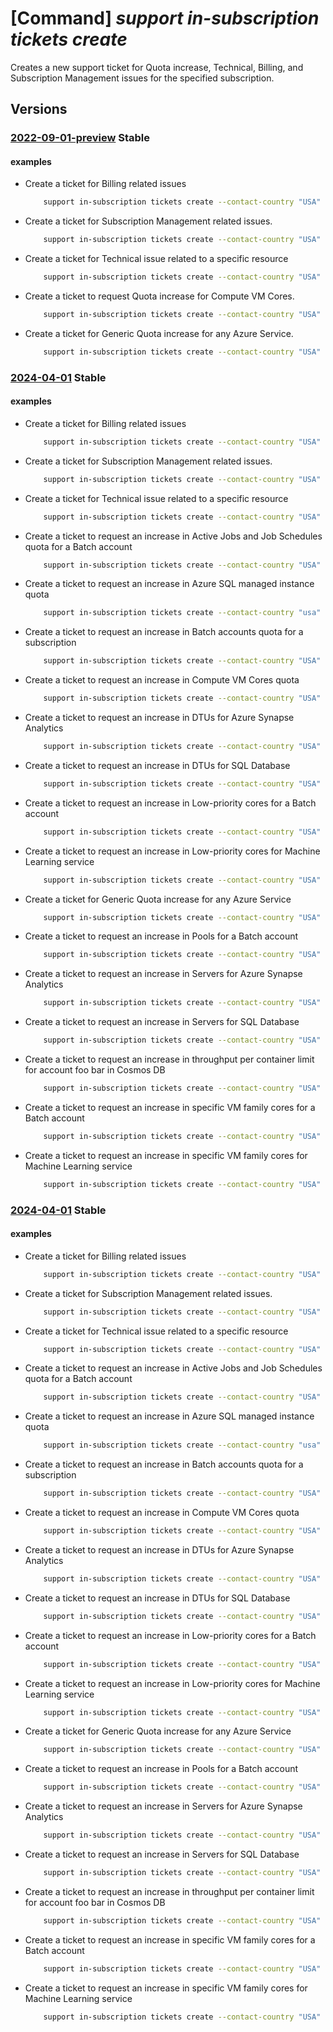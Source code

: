 # [Command] _support in-subscription tickets create_

Creates a new support ticket for Quota increase, Technical, Billing, and Subscription Management issues for the specified subscription.

## Versions

### [2022-09-01-preview](/Resources/mgmt-plane/L3N1YnNjcmlwdGlvbnMve30vcHJvdmlkZXJzL21pY3Jvc29mdC5zdXBwb3J0L3N1cHBvcnR0aWNrZXRzL3t9/2022-09-01-preview.xml) **Stable**

<!-- mgmt-plane /subscriptions/{}/providers/microsoft.support/supporttickets/{} 2022-09-01-preview -->

#### examples

- Create a ticket for Billing related issues
    ```bash
        support in-subscription tickets create --contact-country "USA" --contact-email "abc@contoso.com" --contact-first-name "Foo" --contact-language "en-us" --contact-last-name "Bar" --contact-method "email" --contact-timezone "Pacific Standard Time" --description "BillingTicketDescription" --advanced-diagnostic-consent "Yes" --problem-classification "/providers/Microsoft.Support/services/BillingServiceNameGuid/problemClassifications/BillingProblemClassificationNameGuid" --severity "minimal" --ticket-name "BillingTestTicketName" --title "BillingTicketTitle"
    ```

- Create a ticket for Subscription Management related issues.
    ```bash
        support in-subscription tickets create --contact-country "USA" --contact-email "abc@contoso.com" --contact-first-name "Foo" --contact-language "en-us" --contact-last-name "Bar" --contact-method "email" --contact-timezone "Pacific Standard Time" --description "SubMgmtTicketDescription" --advanced-diagnostic-consent "Yes" --problem-classification "/providers/Microsoft.Support/services/SubMgmtServiceNameGuid/problemClassifications/SubMgmtProblemClassificationNameGuid" --severity "minimal" --ticket-name "SubMgmtTestTicketName" --title "SubMgmtTicketTitle"
    ```

- Create a ticket for Technical issue related to a specific resource
    ```bash
        support in-subscription tickets create --contact-country "USA" --contact-email "abc@contoso.com" --contact-first-name "Foo" --contact-language "en-us" --contact-last-name "Bar" --contact-method "email" --contact-timezone "Pacific Standard Time" --contact-additional-emails "xyz@contoso.com" "devs@contoso.com"--description "TechnicalTicketDescription" --advanced-diagnostic-consent "Yes" --problem-classification "/providers/Microsoft.Support/services/TechnicalServiceNameGuid/problemClassifications/TechnicalProblemClassificationNameGuid" --severity "minimal" --ticket-name "TechnicalTestTicketName" --title "TechnicalTicketTitle" --technical-resource "/subscriptions/SubscriptionGuid/resourceGroups/RgName/providers/Microsoft.Compute/virtualMachines/RName" --secondary-consent "[{type:VirtualMachineMemoryDump,user-consent:No}]"
    ```

- Create a ticket to request Quota increase for Compute VM Cores.
    ```bash
        support in-subscription tickets create --contact-country "USA" --contact-email "abc@contoso.com" --contact-first-name "Foo" --contact-language "en-us" --contact-last-name "Bar" --contact-method "email" --contact-timezone "Pacific Standard Time" --description "QuotaTicketDescription" --advanced-diagnostic-consent "Yes" --problem-classification "/providers/Microsoft.Support/services/QuotaServiceNameGuid/problemClassifications/CoresQuotaProblemClassificationNameGuid" --severity "minimal" --ticket-name "QuotaTestTicketName" --title "QuotaTicketTitle"  --quota-change-version "1.0" --quota-change-requests [0].region="EASTUS" --quota-change-requests [0].payload="{\"VMFamily\":\"DSv3 Series\",\"NewLimit\":110}"
    ```

- Create a ticket for Generic Quota increase for any Azure Service.
    ```bash
        support in-subscription tickets create --contact-country "USA" --contact-email "abc@contoso.com" --contact-first-name "Foo" --contact-language "en-us" --contact-last-name "Bar" --contact-method "email" --contact-timezone "Pacific Standard Time" --description "QuotaTicketDescription" --advanced-diagnostic-consent "Yes" --problem-classification "/providers/Microsoft.Support/services/QuotaServiceNameGuid/problemClassifications/GenericProblemClassificationNameGuid" --severity "minimal" --ticket-name "QuotaTestTicketName" --title "QuotaTicketTitle"
    ```

### [2024-04-01](/Resources/mgmt-plane/L3N1YnNjcmlwdGlvbnMve30vcHJvdmlkZXJzL21pY3Jvc29mdC5zdXBwb3J0L3N1cHBvcnR0aWNrZXRzL3t9/2024-04-01.xml) **Stable**

<!-- mgmt-plane /subscriptions/{}/providers/microsoft.support/supporttickets/{} 2024-04-01 -->

#### examples

- Create a ticket for Billing related issues
    ```bash
        support in-subscription tickets create --contact-country "USA" --contact-email "abc@contoso.com" --contact-first-name "Foo" --contact-language "en-us" --contact-last-name "Bar" --contact-method "email" --contact-timezone "Pacific Standard Time" --description "BillingTicketDescription" --advanced-diagnostic-consent "Yes" --problem-classification "/providers/Microsoft.Support/services/BillingServiceNameGuid/problemClassifications/BillingProblemClassificationNameGuid" --severity "minimal" --ticket-name "BillingTestTicketName" --title "BillingTicketTitle"
    ```

- Create a ticket for Subscription Management related issues.
    ```bash
        support in-subscription tickets create --contact-country "USA" --contact-email "abc@contoso.com" --contact-first-name "Foo" --contact-language "en-us" --contact-last-name "Bar" --contact-method "email" --contact-timezone "Pacific Standard Time" --description "SubMgmtTicketDescription" --advanced-diagnostic-consent "Yes" --problem-classification "/providers/Microsoft.Support/services/SubMgmtServiceNameGuid/problemClassifications/SubMgmtProblemClassificationNameGuid" --severity "minimal" --ticket-name "SubMgmtTestTicketName" --title "SubMgmtTicketTitle"
    ```

- Create a ticket for Technical issue related to a specific resource
    ```bash
        support in-subscription tickets create --contact-country "USA" --contact-email "abc@contoso.com" --contact-first-name "Foo" --contact-language "en-us" --contact-last-name "Bar" --contact-method "email" --contact-timezone "Pacific Standard Time" --contact-additional-emails "xyz@contoso.com" "devs@contoso.com"--description "TechnicalTicketDescription" --advanced-diagnostic-consent "Yes" --problem-classification "/providers/Microsoft.Support/services/TechnicalServiceNameGuid/problemClassifications/TechnicalProblemClassificationNameGuid" --severity "minimal" --ticket-name "TechnicalTestTicketName" --title "TechnicalTicketTitle" --technical-resource "/subscriptions/SubscriptionGuid/resourceGroups/RgName/providers/Microsoft.Compute/virtualMachines/RName" --secondary-consent "[{type:VirtualMachineMemoryDump,user-consent:No}]"
    ```

- Create a ticket to request an increase in Active Jobs and Job Schedules quota for a Batch account
    ```bash
        support in-subscription tickets create --contact-country "USA" --contact-email "abc@contoso.com" --contact-first-name "abc" --contact-language "en-us" --contact-last-name "xyz" --contact-method "email" --contact-timezone "Pacific Standard Time" --description "my description" --diagnostic-consent "Yes" --problem-classification "/providers/Microsoft.Support/services/quota_service_guid/problemClassifications/batch_problemClassification_guid" --severity "moderate" --ticket-name "BatchQuotaIncreaseRequest" --title "Request for Active Jobs and Job Schedules Quota Increase"
    ```

- Create a ticket to request an increase in Azure SQL managed instance quota
    ```bash
        support in-subscription tickets create --contact-country "usa" --contact-email "abc@contoso.com" --contact-first-name "abc" --contact-language "en-us" --contact-last-name "xyz" --contact-method "email" --contact-timezone "Pacific Standard Time" --description "my description" --diagnostic-consent "Yes" --problem-classification "/providers/Microsoft.Support/services/quota_service_guid/problemClassifications/sql_managedinstance_problemClassification_guid" --severity "moderate" --ticket-name "SQLMIQuotaIncreaseRequest" --title "Request for Azure SQL Managed Instance Quota Increase"
    ```

- Create a ticket to request an increase in Batch accounts quota for a subscription
    ```bash
        support in-subscription tickets create --contact-country "USA" --contact-email "abc@contoso.com" --contact-first-name "abc" --contact-language "en-us" --contact-last-name "xyz" --contact-method "email" --contact-timezone "Pacific Standard Time" --description "my description" --diagnostic-consent "Yes" --problem-classification "/providers/Microsoft.Support/services/quota_service_guid/problemClassifications/batch_problemClassification_guid" --severity "moderate" --ticket-name "BatchAccountQuotaIncreaseRequest" --title "Request for Batch Accounts Quota Increase"
    ```

- Create a ticket to request an increase in Compute VM Cores quota
    ```bash
        support in-subscription tickets create --contact-country "USA" --contact-email "abc@contoso.com" --contact-first-name "Foo" --contact-language "en-us" --contact-last-name "Bar" --contact-method "email" --contact-timezone "Pacific Standard Time" --description "QuotaTicketDescription" --diagnostic-consent "Yes" --problem-classification "/providers/Microsoft.Support/services/QuotaServiceNameGuid/problemClassifications/CoresQuotaProblemClassificationNameGuid" --severity "minimal" --ticket-name "ComputeVMCoresQuotaIncreaseRequest" --title "Request for Compute VM Cores Quota Increase"
    ```

- Create a ticket to request an increase in DTUs for Azure Synapse Analytics
    ```bash
        support in-subscription tickets create --contact-country "USA" --contact-email "abc@contoso.com" --contact-first-name "abc" --contact-language "en-us" --contact-last-name "xyz" --contact-method "email" --contact-timezone "Pacific Standard Time" --description "my description" --diagnostic-consent "Yes" --problem-classification "/providers/Microsoft.Support/services/quota_service_guid/problemClassifications/sql_datawarehouse_problemClassification_guid" --severity "moderate" --ticket-name "SynapseAnalyticsDTUsQuotaIncreaseRequest" --title "Request for DTUs Quota Increase in Azure Synapse Analytics"
    ```

- Create a ticket to request an increase in DTUs for SQL Database
    ```bash
        support in-subscription tickets create --contact-country "USA" --contact-email "abc@contoso.com" --contact-first-name "abc" --contact-language "en-us" --contact-last-name "xyz" --contact-method "email" --contact-timezone "Pacific Standard Time" --description "my description" --diagnostic-consent "Yes" --problem-classification "/providers/Microsoft.Support/services/quota_service_guid/problemClassifications/sql_database_problemClassification_guid" --severity "moderate" --ticket-name "SQLDatabaseDTUsQuotaIncreaseRequest" --title "Request for DTUs Quota Increase in SQL Database" --quota-change-version "1.0" --quota-change-request-sub-type "DTUs" --quota-change-requests '[{"region":"EastUS","payload":"{"ServerName":"testserver","NewLimit":54000}"}]'
    ```

- Create a ticket to request an increase in Low-priority cores for a Batch account
    ```bash
        support in-subscription tickets create --contact-country "USA" --contact-email "abc@contoso.com" --contact-first-name "abc" --contact-language "en-us" --contact-last-name "xyz" --contact-method "email" --contact-timezone "Pacific Standard Time" --description "my description" --diagnostic-consent "Yes" --problem-classification "/providers/Microsoft.Support/services/quota_service_guid/problemClassifications/batch_problemClassification_guid" --severity "moderate" --ticket-name "BatchLowPriorityCoresQuotaIncreaseRequest" --title "Request for Low-priority Cores Quota Increase in Batch Account" --quota-change-version "1.0" --quota-change-request-sub-type "Account" --quota-change-requests '[{"region":"EastUS","payload":"{"AccountName":"test","NewLimit":200,"Type":"LowPriority"}"}]'
    ```

- Create a ticket to request an increase in Low-priority cores for Machine Learning service
    ```bash
        support in-subscription tickets create --contact-country "USA" --contact-email "abc@contoso.com" --contact-first-name "abc" --contact-language "en-us" --contact-last-name "xyz" --contact-method "email" --contact-timezone "Pacific Standard Time" --description "my description" --diagnostic-consent "Yes" --problem-classification "/providers/Microsoft.Support/services/quota_service_guid/problemClassifications/machine_learning_service_problemClassification_guid" --severity "moderate" --ticket-name "MachineLearningLowPriorityCoresQuotaIncreaseRequest" --title "Request for Low-priority Cores Quota Increase in Machine Learning Service" --quota-change-version "1.0" --quota-change-request-sub-type "BatchAml" --quota-change-requests '[{"region":"EastUS","payload":"{"NewLimit":200,"Type":"LowPriority"}"}]'
    ```

- Create a ticket for Generic Quota increase for any Azure Service
    ```bash
        support in-subscription tickets create --contact-country "USA" --contact-email "abc@contoso.com" --contact-first-name "Foo" --contact-language "en-us" --contact-last-name "Bar" --contact-method "email" --contact-timezone "Pacific Standard Time" --description "QuotaTicketDescription" --diagnostic-consent "Yes" --problem-classification "/providers/Microsoft.Support/services/QuotaServiceNameGuid/problemClassifications/GenericProblemClassificationNameGuid" --severity "minimal" --ticket-name "GenericQuotaIncreaseRequest" --title "Request for Generic Quota Increase"
    ```

- Create a ticket to request an increase in Pools for a Batch account
    ```bash
        support in-subscription tickets create --contact-country "USA" --contact-email "abc@contoso.com" --contact-first-name "Foo" --contact-language "en-us" --contact-last-name "Bar" --contact-method "email" --contact-timezone "Pacific Standard Time" --description "QuotaTicketDescription" --diagnostic-consent "Yes" --problem-classification "/providers/Microsoft.Support/services/QuotaServiceNameGuid/problemClassifications/BatchQuotaProblemClassificationNameGuid" --severity "minimal" --ticket-name "BatchPoolsQuotaIncreaseRequest" --title "Request for Pools Quota Increase in Batch Account" --quota-change-version "1.0" --quota-change-requests [0].region="WESTUS" --quota-change-requests [0].payload="'{`"AccountName`": `"test`", `"NewLimit`": 102, `"Type`": `"Pools`"}'"
    ```

- Create a ticket to request an increase in Servers for Azure Synapse Analytics
    ```bash
        support in-subscription tickets create --contact-country "USA" --contact-email "abc@contoso.com" --contact-first-name "abc" --contact-language "en-us" --contact-last-name "xyz" --contact-method "email" --contact-timezone "Pacific Standard Time" --description "my description" --diagnostic-consent "Yes" --problem-classification "/providers/Microsoft.Support/services/quota_service_guid/problemClassifications/sql_datawarehouse_problemClassification_guid" --severity "moderate" --ticket-name "SynapseAnalyticsServersQuotaIncreaseRequest" --title "Request for Servers Quota Increase in Azure Synapse Analytics" --quota-change-version "1.0" --quota-change-request-sub-type "Servers" --quota-change-requests '[{"region":"EastUS","payload":"{"NewLimit":200}"}]'
    ```

- Create a ticket to request an increase in Servers for SQL Database
    ```bash
        support in-subscription tickets create --contact-country "USA" --contact-email "abc@contoso.com" --contact-first-name "abc" --contact-language "en-us" --contact-last-name "xyz" --contact-method "email" --contact-timezone "Pacific Standard Time" --description "my description" --diagnostic-consent "Yes" --problem-classification "/providers/Microsoft.Support/services/quota_service_guid/problemClassifications/sql_database_problemClassification_guid" --severity "moderate" --ticket-name "SQLDatabaseServersQuotaIncreaseRequest" --title "Request for Servers Quota Increase in SQL Database" --quota-change-version "1.0" --quota-change-request-sub-type "Servers" --quota-change-requests '[{"region":"EastUS","payload":"{"NewLimit":200}"}]
    ```

- Create a ticket to request an increase in throughput per container limit for account foo bar in Cosmos DB
    ```bash
        support in-subscription tickets create --contact-country "USA" --contact-email "abc@contoso.com" --contact-first-name "abc" --contact-language "en-us" --contact-last-name "xyz" --contact-method "email" --contact-timezone "Pacific Standard Time" --description "Increase the maximum throughput per container limit to 10000 for account foo bar" --diagnostic-consent "Yes" --problem-classification "/providers/Microsoft.Support/services/quota_service_guid/problemClassifications/cosmosdb_problemClassification_guid" --severity "moderate" --ticket-name "CosmosDBThroughputQuotaIncreaseRequest" --title "Request for Throughput Quota Increase in Cosmos DB"
    ```

- Create a ticket to request an increase in specific VM family cores for a Batch account
    ```bash
        support in-subscription tickets create --contact-country "USA" --contact-email "abc@contoso.com" --contact-first-name "abc" --contact-language "en-us" --contact-last-name "xyz" --contact-method "email" --contact-timezone "Pacific Standard Time" --description "my description" --diagnostic-consent "Yes" --problem-classification "/providers/Microsoft.Support/services/quota_service_guid/problemClassifications/batch_problemClassification_guid" --severity "moderate" --ticket-name "BatchVMFamilyCoresQuotaIncreaseRequest" --title "Request for VM Family Cores Quota Increase in Batch Account" --quota-change-version "1.0" --quota-change-request-sub-type "Account" --quota-change-requests '[{"region":"EastUS","payload":"{"AccountName":"test","VMFamily":"standardA0_A7Family","NewLimit":200,"Type":"Dedicated"}"}]'
    ```

- Create a ticket to request an increase in specific VM family cores for Machine Learning service
    ```bash
        support in-subscription tickets create --contact-country "USA" --contact-email "abc@contoso.com" --contact-first-name "abc" --contact-language "en-us" --contact-last-name "xyz" --contact-method "email" --contact-timezone "Pacific Standard Time" --description "my description" --diagnostic-consent "Yes" --problem-classification "/providers/Microsoft.Support/services/quota_service_guid/problemClassifications/machine_learning_service_problemClassification_guid" --severity "moderate" --ticket-name "MachineLearningVMFamilyCoresQuotaIncreaseRequest" --title "Request for VM Family Cores Quota Increase in Machine Learning Service" --quota-change-version "1.0" --quota-change-request-sub-type "BatchAml" --quota-change-requests '[{"region":"EastUS","payload":"{"VMFamily":"standardA0_A7Family","NewLimit":200,"Type":"Dedicated"}"}]'
    ```

### [2024-04-01](/Resources/mgmt-plane/L3N1YnNjcmlwdGlvbnMve30vcHJvdmlkZXJzL21pY3Jvc29mdC5zdXBwb3J0L3N1cHBvcnR0aWNrZXRzL3t9/2024-04-01.xml) **Stable**

<!-- mgmt-plane /subscriptions/{}/providers/microsoft.support/supporttickets/{} 2024-04-01 -->

#### examples

- Create a ticket for Billing related issues
    ```bash
        support in-subscription tickets create --contact-country "USA" --contact-email "abc@contoso.com" --contact-first-name "Foo" --contact-language "en-us" --contact-last-name "Bar" --contact-method "email" --contact-timezone "Pacific Standard Time" --description "BillingTicketDescription" --advanced-diagnostic-consent "Yes" --problem-classification "/providers/Microsoft.Support/services/BillingServiceNameGuid/problemClassifications/BillingProblemClassificationNameGuid" --severity "minimal" --ticket-name "BillingTestTicketName" --title "BillingTicketTitle"
    ```

- Create a ticket for Subscription Management related issues.
    ```bash
        support in-subscription tickets create --contact-country "USA" --contact-email "abc@contoso.com" --contact-first-name "Foo" --contact-language "en-us" --contact-last-name "Bar" --contact-method "email" --contact-timezone "Pacific Standard Time" --description "SubMgmtTicketDescription" --advanced-diagnostic-consent "Yes" --problem-classification "/providers/Microsoft.Support/services/SubMgmtServiceNameGuid/problemClassifications/SubMgmtProblemClassificationNameGuid" --severity "minimal" --ticket-name "SubMgmtTestTicketName" --title "SubMgmtTicketTitle"
    ```

- Create a ticket for Technical issue related to a specific resource
    ```bash
        support in-subscription tickets create --contact-country "USA" --contact-email "abc@contoso.com" --contact-first-name "Foo" --contact-language "en-us" --contact-last-name "Bar" --contact-method "email" --contact-timezone "Pacific Standard Time" --contact-additional-emails "xyz@contoso.com" "devs@contoso.com"--description "TechnicalTicketDescription" --advanced-diagnostic-consent "Yes" --problem-classification "/providers/Microsoft.Support/services/TechnicalServiceNameGuid/problemClassifications/TechnicalProblemClassificationNameGuid" --severity "minimal" --ticket-name "TechnicalTestTicketName" --title "TechnicalTicketTitle" --technical-resource "/subscriptions/SubscriptionGuid/resourceGroups/RgName/providers/Microsoft.Compute/virtualMachines/RName" --secondary-consent "[{type:VirtualMachineMemoryDump,user-consent:No}]"
    ```

- Create a ticket to request an increase in Active Jobs and Job Schedules quota for a Batch account
    ```bash
        support in-subscription tickets create --contact-country "USA" --contact-email "abc@contoso.com" --contact-first-name "abc" --contact-language "en-us" --contact-last-name "xyz" --contact-method "email" --contact-timezone "Pacific Standard Time" --description "my description" --diagnostic-consent "Yes" --problem-classification "/providers/Microsoft.Support/services/quota_service_guid/problemClassifications/batch_problemClassification_guid" --severity "moderate" --ticket-name "BatchQuotaIncreaseRequest" --title "Request for Active Jobs and Job Schedules Quota Increase"
    ```

- Create a ticket to request an increase in Azure SQL managed instance quota
    ```bash
        support in-subscription tickets create --contact-country "usa" --contact-email "abc@contoso.com" --contact-first-name "abc" --contact-language "en-us" --contact-last-name "xyz" --contact-method "email" --contact-timezone "Pacific Standard Time" --description "my description" --diagnostic-consent "Yes" --problem-classification "/providers/Microsoft.Support/services/quota_service_guid/problemClassifications/sql_managedinstance_problemClassification_guid" --severity "moderate" --ticket-name "SQLMIQuotaIncreaseRequest" --title "Request for Azure SQL Managed Instance Quota Increase"
    ```

- Create a ticket to request an increase in Batch accounts quota for a subscription
    ```bash
        support in-subscription tickets create --contact-country "USA" --contact-email "abc@contoso.com" --contact-first-name "abc" --contact-language "en-us" --contact-last-name "xyz" --contact-method "email" --contact-timezone "Pacific Standard Time" --description "my description" --diagnostic-consent "Yes" --problem-classification "/providers/Microsoft.Support/services/quota_service_guid/problemClassifications/batch_problemClassification_guid" --severity "moderate" --ticket-name "BatchAccountQuotaIncreaseRequest" --title "Request for Batch Accounts Quota Increase"
    ```

- Create a ticket to request an increase in Compute VM Cores quota
    ```bash
        support in-subscription tickets create --contact-country "USA" --contact-email "abc@contoso.com" --contact-first-name "Foo" --contact-language "en-us" --contact-last-name "Bar" --contact-method "email" --contact-timezone "Pacific Standard Time" --description "QuotaTicketDescription" --diagnostic-consent "Yes" --problem-classification "/providers/Microsoft.Support/services/QuotaServiceNameGuid/problemClassifications/CoresQuotaProblemClassificationNameGuid" --severity "minimal" --ticket-name "ComputeVMCoresQuotaIncreaseRequest" --title "Request for Compute VM Cores Quota Increase"
    ```

- Create a ticket to request an increase in DTUs for Azure Synapse Analytics
    ```bash
        support in-subscription tickets create --contact-country "USA" --contact-email "abc@contoso.com" --contact-first-name "abc" --contact-language "en-us" --contact-last-name "xyz" --contact-method "email" --contact-timezone "Pacific Standard Time" --description "my description" --diagnostic-consent "Yes" --problem-classification "/providers/Microsoft.Support/services/quota_service_guid/problemClassifications/sql_datawarehouse_problemClassification_guid" --severity "moderate" --ticket-name "SynapseAnalyticsDTUsQuotaIncreaseRequest" --title "Request for DTUs Quota Increase in Azure Synapse Analytics"
    ```

- Create a ticket to request an increase in DTUs for SQL Database
    ```bash
        support in-subscription tickets create --contact-country "USA" --contact-email "abc@contoso.com" --contact-first-name "abc" --contact-language "en-us" --contact-last-name "xyz" --contact-method "email" --contact-timezone "Pacific Standard Time" --description "my description" --diagnostic-consent "Yes" --problem-classification "/providers/Microsoft.Support/services/quota_service_guid/problemClassifications/sql_database_problemClassification_guid" --severity "moderate" --ticket-name "SQLDatabaseDTUsQuotaIncreaseRequest" --title "Request for DTUs Quota Increase in SQL Database" --quota-change-version "1.0" --quota-change-request-sub-type "DTUs" --quota-change-requests '[{"region":"EastUS","payload":"{"ServerName":"testserver","NewLimit":54000}"}]'
    ```

- Create a ticket to request an increase in Low-priority cores for a Batch account
    ```bash
        support in-subscription tickets create --contact-country "USA" --contact-email "abc@contoso.com" --contact-first-name "abc" --contact-language "en-us" --contact-last-name "xyz" --contact-method "email" --contact-timezone "Pacific Standard Time" --description "my description" --diagnostic-consent "Yes" --problem-classification "/providers/Microsoft.Support/services/quota_service_guid/problemClassifications/batch_problemClassification_guid" --severity "moderate" --ticket-name "BatchLowPriorityCoresQuotaIncreaseRequest" --title "Request for Low-priority Cores Quota Increase in Batch Account" --quota-change-version "1.0" --quota-change-request-sub-type "Account" --quota-change-requests '[{"region":"EastUS","payload":"{"AccountName":"test","NewLimit":200,"Type":"LowPriority"}"}]'
    ```

- Create a ticket to request an increase in Low-priority cores for Machine Learning service
    ```bash
        support in-subscription tickets create --contact-country "USA" --contact-email "abc@contoso.com" --contact-first-name "abc" --contact-language "en-us" --contact-last-name "xyz" --contact-method "email" --contact-timezone "Pacific Standard Time" --description "my description" --diagnostic-consent "Yes" --problem-classification "/providers/Microsoft.Support/services/quota_service_guid/problemClassifications/machine_learning_service_problemClassification_guid" --severity "moderate" --ticket-name "MachineLearningLowPriorityCoresQuotaIncreaseRequest" --title "Request for Low-priority Cores Quota Increase in Machine Learning Service" --quota-change-version "1.0" --quota-change-request-sub-type "BatchAml" --quota-change-requests '[{"region":"EastUS","payload":"{"NewLimit":200,"Type":"LowPriority"}"}]'
    ```

- Create a ticket for Generic Quota increase for any Azure Service
    ```bash
        support in-subscription tickets create --contact-country "USA" --contact-email "abc@contoso.com" --contact-first-name "Foo" --contact-language "en-us" --contact-last-name "Bar" --contact-method "email" --contact-timezone "Pacific Standard Time" --description "QuotaTicketDescription" --diagnostic-consent "Yes" --problem-classification "/providers/Microsoft.Support/services/QuotaServiceNameGuid/problemClassifications/GenericProblemClassificationNameGuid" --severity "minimal" --ticket-name "GenericQuotaIncreaseRequest" --title "Request for Generic Quota Increase"
    ```

- Create a ticket to request an increase in Pools for a Batch account
    ```bash
        support in-subscription tickets create --contact-country "USA" --contact-email "abc@contoso.com" --contact-first-name "Foo" --contact-language "en-us" --contact-last-name "Bar" --contact-method "email" --contact-timezone "Pacific Standard Time" --description "QuotaTicketDescription" --diagnostic-consent "Yes" --problem-classification "/providers/Microsoft.Support/services/QuotaServiceNameGuid/problemClassifications/BatchQuotaProblemClassificationNameGuid" --severity "minimal" --ticket-name "BatchPoolsQuotaIncreaseRequest" --title "Request for Pools Quota Increase in Batch Account" --quota-change-version "1.0" --quota-change-requests [0].region="WESTUS" --quota-change-requests [0].payload="'{`"AccountName`": `"test`", `"NewLimit`": 102, `"Type`": `"Pools`"}'"
    ```

- Create a ticket to request an increase in Servers for Azure Synapse Analytics
    ```bash
        support in-subscription tickets create --contact-country "USA" --contact-email "abc@contoso.com" --contact-first-name "abc" --contact-language "en-us" --contact-last-name "xyz" --contact-method "email" --contact-timezone "Pacific Standard Time" --description "my description" --diagnostic-consent "Yes" --problem-classification "/providers/Microsoft.Support/services/quota_service_guid/problemClassifications/sql_datawarehouse_problemClassification_guid" --severity "moderate" --ticket-name "SynapseAnalyticsServersQuotaIncreaseRequest" --title "Request for Servers Quota Increase in Azure Synapse Analytics" --quota-change-version "1.0" --quota-change-request-sub-type "Servers" --quota-change-requests '[{"region":"EastUS","payload":"{"NewLimit":200}"}]'
    ```

- Create a ticket to request an increase in Servers for SQL Database
    ```bash
        support in-subscription tickets create --contact-country "USA" --contact-email "abc@contoso.com" --contact-first-name "abc" --contact-language "en-us" --contact-last-name "xyz" --contact-method "email" --contact-timezone "Pacific Standard Time" --description "my description" --diagnostic-consent "Yes" --problem-classification "/providers/Microsoft.Support/services/quota_service_guid/problemClassifications/sql_database_problemClassification_guid" --severity "moderate" --ticket-name "SQLDatabaseServersQuotaIncreaseRequest" --title "Request for Servers Quota Increase in SQL Database" --quota-change-version "1.0" --quota-change-request-sub-type "Servers" --quota-change-requests '[{"region":"EastUS","payload":"{"NewLimit":200}"}]
    ```

- Create a ticket to request an increase in throughput per container limit for account foo bar in Cosmos DB
    ```bash
        support in-subscription tickets create --contact-country "USA" --contact-email "abc@contoso.com" --contact-first-name "abc" --contact-language "en-us" --contact-last-name "xyz" --contact-method "email" --contact-timezone "Pacific Standard Time" --description "Increase the maximum throughput per container limit to 10000 for account foo bar" --diagnostic-consent "Yes" --problem-classification "/providers/Microsoft.Support/services/quota_service_guid/problemClassifications/cosmosdb_problemClassification_guid" --severity "moderate" --ticket-name "CosmosDBThroughputQuotaIncreaseRequest" --title "Request for Throughput Quota Increase in Cosmos DB"
    ```

- Create a ticket to request an increase in specific VM family cores for a Batch account
    ```bash
        support in-subscription tickets create --contact-country "USA" --contact-email "abc@contoso.com" --contact-first-name "abc" --contact-language "en-us" --contact-last-name "xyz" --contact-method "email" --contact-timezone "Pacific Standard Time" --description "my description" --diagnostic-consent "Yes" --problem-classification "/providers/Microsoft.Support/services/quota_service_guid/problemClassifications/batch_problemClassification_guid" --severity "moderate" --ticket-name "BatchVMFamilyCoresQuotaIncreaseRequest" --title "Request for VM Family Cores Quota Increase in Batch Account" --quota-change-version "1.0" --quota-change-request-sub-type "Account" --quota-change-requests '[{"region":"EastUS","payload":"{"AccountName":"test","VMFamily":"standardA0_A7Family","NewLimit":200,"Type":"Dedicated"}"}]'
    ```

- Create a ticket to request an increase in specific VM family cores for Machine Learning service
    ```bash
        support in-subscription tickets create --contact-country "USA" --contact-email "abc@contoso.com" --contact-first-name "abc" --contact-language "en-us" --contact-last-name "xyz" --contact-method "email" --contact-timezone "Pacific Standard Time" --description "my description" --diagnostic-consent "Yes" --problem-classification "/providers/Microsoft.Support/services/quota_service_guid/problemClassifications/machine_learning_service_problemClassification_guid" --severity "moderate" --ticket-name "MachineLearningVMFamilyCoresQuotaIncreaseRequest" --title "Request for VM Family Cores Quota Increase in Machine Learning Service" --quota-change-version "1.0" --quota-change-request-sub-type "BatchAml" --quota-change-requests '[{"region":"EastUS","payload":"{"VMFamily":"standardA0_A7Family","NewLimit":200,"Type":"Dedicated"}"}]'
    ```
